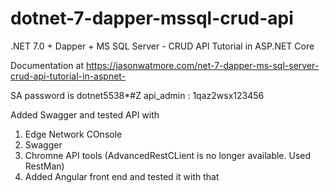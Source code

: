 # dotnet-7-dapper-mssql-crud-api

.NET 7.0 + Dapper + MS SQL Server - CRUD API Tutorial in ASP.NET Core

Documentation at https://jasonwatmore.com/net-7-dapper-ms-sql-server-crud-api-tutorial-in-aspnet-

 SA password is dotnet5538*#Z
api_admin : 1qaz2wsx123456 

Added Swagger and tested API with 
1. Edge Network COnsole
2. Swagger
3. Chromne API tools (AdvancedRestCLient is no longer available. Used RestMan)
4. Added Angular front end and tested it with that
